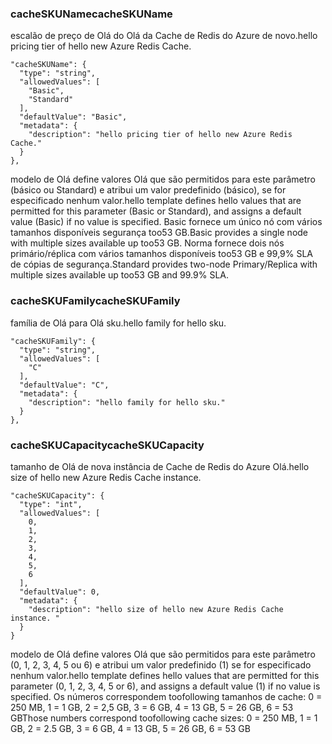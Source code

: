 
### <a name="cacheskuname"></a><span data-ttu-id="24604-101">cacheSKUName</span><span class="sxs-lookup"><span data-stu-id="24604-101">cacheSKUName</span></span>
<span data-ttu-id="24604-102">escalão de preço de Olá do Olá da Cache de Redis do Azure de novo.</span><span class="sxs-lookup"><span data-stu-id="24604-102">hello pricing tier of hello new Azure Redis Cache.</span></span>

    "cacheSKUName": {
      "type": "string",
      "allowedValues": [
        "Basic",
        "Standard"
      ],
      "defaultValue": "Basic",
      "metadata": {
        "description": "hello pricing tier of hello new Azure Redis Cache."
      }
    },

<span data-ttu-id="24604-103">modelo de Olá define valores Olá que são permitidos para este parâmetro (básico ou Standard) e atribui um valor predefinido (básico), se for especificado nenhum valor.</span><span class="sxs-lookup"><span data-stu-id="24604-103">hello template defines hello values that are permitted for this parameter (Basic or Standard), and assigns a default value (Basic) if no value is specified.</span></span> <span data-ttu-id="24604-104">Basic fornece um único nó com vários tamanhos disponíveis segurança too53 GB.</span><span class="sxs-lookup"><span data-stu-id="24604-104">Basic provides a single node with multiple sizes available up too53 GB.</span></span>
<span data-ttu-id="24604-105">Norma fornece dois nós primário/réplica com vários tamanhos disponíveis too53 GB e 99,9% SLA de cópias de segurança.</span><span class="sxs-lookup"><span data-stu-id="24604-105">Standard provides two-node Primary/Replica with multiple sizes available up too53 GB and 99.9% SLA.</span></span>

### <a name="cacheskufamily"></a><span data-ttu-id="24604-106">cacheSKUFamily</span><span class="sxs-lookup"><span data-stu-id="24604-106">cacheSKUFamily</span></span>
<span data-ttu-id="24604-107">família de Olá para Olá sku.</span><span class="sxs-lookup"><span data-stu-id="24604-107">hello family for hello sku.</span></span>

    "cacheSKUFamily": {
      "type": "string",
      "allowedValues": [
        "C"
      ],
      "defaultValue": "C",
      "metadata": {
        "description": "hello family for hello sku."
      }
    },


### <a name="cacheskucapacity"></a><span data-ttu-id="24604-108">cacheSKUCapacity</span><span class="sxs-lookup"><span data-stu-id="24604-108">cacheSKUCapacity</span></span>
<span data-ttu-id="24604-109">tamanho de Olá de nova instância de Cache de Redis do Azure Olá.</span><span class="sxs-lookup"><span data-stu-id="24604-109">hello size of hello new Azure Redis Cache instance.</span></span> 

    "cacheSKUCapacity": {
      "type": "int",
      "allowedValues": [
        0,
        1,
        2,
        3,
        4,
        5,
        6
      ],
      "defaultValue": 0,
      "metadata": {
        "description": "hello size of hello new Azure Redis Cache instance. "
      }
    }


<span data-ttu-id="24604-110">modelo de Olá define valores Olá que são permitidos para este parâmetro (0, 1, 2, 3, 4, 5 ou 6) e atribui um valor predefinido (1) se for especificado nenhum valor.</span><span class="sxs-lookup"><span data-stu-id="24604-110">hello template defines hello values that are permitted for this parameter (0, 1, 2, 3, 4, 5 or 6), and assigns a default value (1) if no value is specified.</span></span> <span data-ttu-id="24604-111">Os números correspondem toofollowing tamanhos de cache: 0 = 250 MB, 1 = 1 GB, 2 = 2,5 GB, 3 = 6 GB, 4 = 13 GB, 5 = 26 GB, 6 = 53 GB</span><span class="sxs-lookup"><span data-stu-id="24604-111">Those numbers correspond toofollowing cache sizes: 0 = 250 MB, 1 = 1 GB, 2 = 2.5 GB, 3 = 6 GB, 4 = 13 GB, 5 = 26 GB, 6 = 53 GB</span></span>


